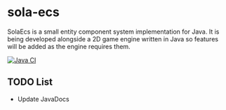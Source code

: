 # sola-ecs
SolaEcs is a small entity component system implementation for Java.
It is being developed alongside a 2D game engine written in Java so features will be added as the engine requires them.

[![Java CI](https://github.com/iamdudeman/sola-ecs/actions/workflows/gradle.yml/badge.svg)](https://github.com/iamdudeman/sola-ecs/actions/workflows/gradle.yml)

## TODO List
* Update JavaDocs
